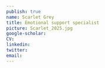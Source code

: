 ```yaml
---
publish: true
name: Scarlet Grey
title: Emotional support specialist
picture: Scarlet_2025.jpg
google-scholar: 
CV:
linkedin: 
twitter:
email: 
---
```

